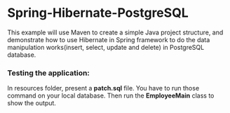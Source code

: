# Spring-Hibernate-PostgreSQL
This example will use Maven to create a simple Java project structure, and demonstrate how to use Hibernate in Spring framework to do the data manipulation works(insert, select, update and delete) in PostgreSQL database.
### Testing the application:
In resources folder, present a **patch.sql** file. You have to run those command on your local database. Then run the **EmployeeMain** class to show the output.